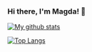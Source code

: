 ### Hi there, I'm Magda! 👋

<!--

Here are some ideas to get you started:
- 🔭 I’m currently working on ...
- 🌱 I’m currently learning ...
- 👯 I’m looking to collaborate on ...
- 🤔 I’m looking for help with ...
- 💬 Ask me about ...
- 📫 How to reach me: ...
- 😄 Pronouns: ...
- ⚡ Fun fact: ...
-->

[![My github stats](https://github-readme-stats.vercel.app/api?username=maggszy&count_private=true&show_icons=true&theme=radical&hide_rank=false&include_all_commits=true)](https://github.com/maggszy/github-readme-stats) 

[![Top Langs](https://github-readme-stats.vercel.app/api/top-langs/?username=maggszy&hide=jupyter%20notebook&theme=radical)](https://github.com/maggszy/github-readme-stats)
